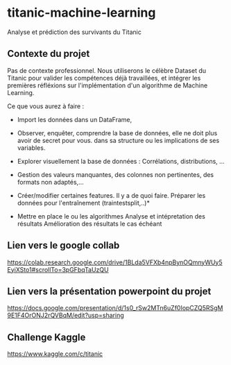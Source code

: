 # titanic-machine-learning
Analyse et prédiction des survivants du Titanic

## Contexte du projet

Pas de contexte professionnel. Nous utiliserons le célèbre Dataset du Titanic pour valider les compétences déjà travaillées, et intégrer les premières réfléxions sur l'implémentation d'un algorithme de Machine Learning.

Ce que vous aurez à faire :

* Import les données dans un DataFrame,
* Observer, enquêter, comprendre la base de données, elle ne doit plus avoir de secret pour vous. dans sa structure ou les implications de ses variables.
* Explorer visuellement la base de données : Corrélations, distributions, ...
* Gestion des valeurs manquantes, des colonnes non pertinentes, des formats non adaptés,...
* Créer/modifier certaines features. Il y a de quoi faire.
    Préparer les données pour l'entraînement (traintestsplit,..)*
    
* Mettre en place le ou les algorithmes
    Analyse et intépretation des résultats
    Amélioration des résultats le cas échéant

## Lien vers le google collab

https://colab.research.google.com/drive/1BLda5VFXb4npBynOQmnyWUy5EyiXSto1#scrollTo=3pGFbqTaUzQU

## Lien vers la présentation powerpoint du projet
https://docs.google.com/presentation/d/1s0_rSw2MTn6uZf0IopCZQ5RSgM9E1F4OrONJ2rQVBqM/edit?usp=sharing

## Challenge Kaggle

https://www.kaggle.com/c/titanic
